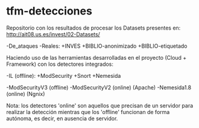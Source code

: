 # tfm-detecciones

Repositorio con los resultados de procesar los Datasets presentes en: http://ait08.us.es/invest/02-Datasets/

-De_ataques
-Reales:
  +INVES
  +BIBLIO-anonimizado
  +BIBLIO-etiquetado

Haciendo uso de las herramientas desarrolladas en el proyecto (Cloud + Framework) con los detectores integrados:

-IL (offline):
      +ModSecurity
      +Snort
      +Nemesida  
      
-ModSecurityV3 (offline)
-ModSecurityV2 (online) (Apache)
-Nemesida1.8 (online) (Ngnix)

Nota: los detectores 'online' son aquellos que precisan de un servidor para realizar la detección mientras que los 'offline' funcionan de forma autónoma, es decir, en ausencia de servidor.
